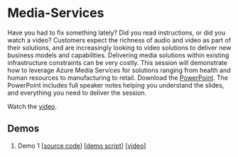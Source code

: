 # Media-Services
Have you had to fix something lately?  Did you read instructions, or did you watch a video?  Customers expect the richness of audio and video as part of their solutions, and are increasingly looking to video solutions to deliver new business models and capabilities.  Delivering media solutions within existing infrastructure constraints can be very costly.  This session will demonstrate how to leverage Azure Media Services for solutions ranging from health and human resources to manufacturing to retail.
Download the [PowerPoint](https://github.com/GSIAzureCOE/Media-Services/blob/master/todo.pptx).
The PowerPoint includes full speaker notes helping you understand the slides, and everything you need to deliver the session.

Watch the [video](https://gsiazurecoecontent.blob.core.windows.net/media-services/todo.mp4).

## Demos
1. Demo 1
[[source code](https://github.com/GSIAzureCOE/Media-Services/blob/master/todo)]
[[demo script](https://github.com/GSIAzureCOE/Media-Services/blob/master/todo.docx)]
[[video](https://gsiazurecoecontent.blob.core.windows.net/media-services/todo.mp4)]
